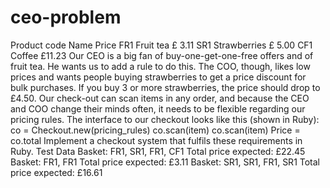 ceo-problem
===========

Product code Name  Price FR1 Fruit tea £ 3.11 SR1 Strawberries £ 5.00 CF1 Coffee £11.23 Our CEO is a big fan of buy-one-get-one-free offers and of fruit tea. He wants us to add a rule to do this. The COO, though, likes low prices and wants people buying strawberries to get a price  discount for bulk purchases. If you buy 3 or more strawberries, the price should drop to £4.50. Our check-out can scan items in any order, and because the CEO and COO change  their minds often, it needs to be flexible regarding our pricing rules. The interface to our checkout looks like this (shown in Ruby): co = Checkout.new(pricing_rules) co.scan(item) co.scan(item) Price = co.total Implement a checkout system that fulfils these requirements in Ruby. Test Data Basket: FR1, SR1, FR1, CF1 Total price expected: £22.45 Basket: FR1, FR1 Total price expected: £3.11 Basket: SR1, SR1, FR1, SR1 Total price expected: £16.61